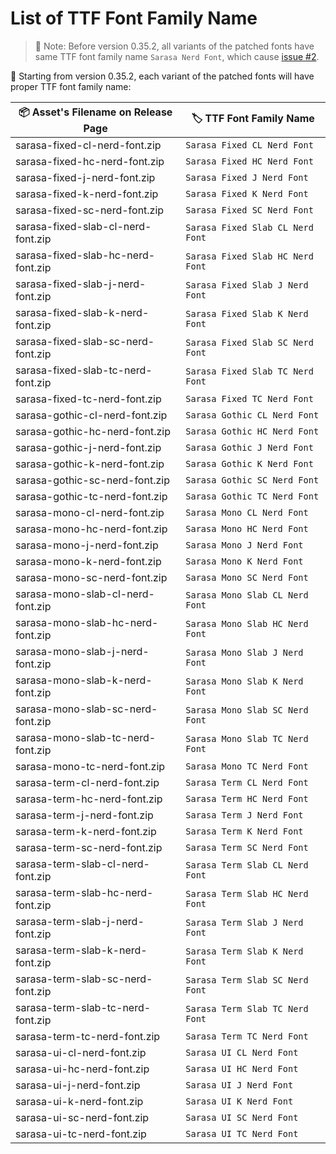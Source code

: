 # List of TTF Font Family Name

> 📝 Note: Before version 0.35.2, all variants of the patched fonts have same TTF font family name `Sarasa Nerd Font`, which cause [issue #2](https://github.com/jonz94/Sarasa-Gothic-Nerd-Fonts/issues/2).

📢 Starting from version 0.35.2, each variant of the patched fonts will have proper TTF font family name:

| 📦 Asset's Filename on Release Page | 🏷️ TTF Font Family Name          |
| ----------------------------------- | -------------------------------- |
| sarasa-fixed-cl-nerd-font.zip       | `Sarasa Fixed CL Nerd Font`      |
| sarasa-fixed-hc-nerd-font.zip       | `Sarasa Fixed HC Nerd Font`      |
| sarasa-fixed-j-nerd-font.zip        | `Sarasa Fixed J Nerd Font`       |
| sarasa-fixed-k-nerd-font.zip        | `Sarasa Fixed K Nerd Font`       |
| sarasa-fixed-sc-nerd-font.zip       | `Sarasa Fixed SC Nerd Font`      |
| sarasa-fixed-slab-cl-nerd-font.zip  | `Sarasa Fixed Slab CL Nerd Font` |
| sarasa-fixed-slab-hc-nerd-font.zip  | `Sarasa Fixed Slab HC Nerd Font` |
| sarasa-fixed-slab-j-nerd-font.zip   | `Sarasa Fixed Slab J Nerd Font`  |
| sarasa-fixed-slab-k-nerd-font.zip   | `Sarasa Fixed Slab K Nerd Font`  |
| sarasa-fixed-slab-sc-nerd-font.zip  | `Sarasa Fixed Slab SC Nerd Font` |
| sarasa-fixed-slab-tc-nerd-font.zip  | `Sarasa Fixed Slab TC Nerd Font` |
| sarasa-fixed-tc-nerd-font.zip       | `Sarasa Fixed TC Nerd Font`      |
| sarasa-gothic-cl-nerd-font.zip      | `Sarasa Gothic CL Nerd Font`     |
| sarasa-gothic-hc-nerd-font.zip      | `Sarasa Gothic HC Nerd Font`     |
| sarasa-gothic-j-nerd-font.zip       | `Sarasa Gothic J Nerd Font`      |
| sarasa-gothic-k-nerd-font.zip       | `Sarasa Gothic K Nerd Font`      |
| sarasa-gothic-sc-nerd-font.zip      | `Sarasa Gothic SC Nerd Font`     |
| sarasa-gothic-tc-nerd-font.zip      | `Sarasa Gothic TC Nerd Font`     |
| sarasa-mono-cl-nerd-font.zip        | `Sarasa Mono CL Nerd Font`       |
| sarasa-mono-hc-nerd-font.zip        | `Sarasa Mono HC Nerd Font`       |
| sarasa-mono-j-nerd-font.zip         | `Sarasa Mono J Nerd Font`        |
| sarasa-mono-k-nerd-font.zip         | `Sarasa Mono K Nerd Font`        |
| sarasa-mono-sc-nerd-font.zip        | `Sarasa Mono SC Nerd Font`       |
| sarasa-mono-slab-cl-nerd-font.zip   | `Sarasa Mono Slab CL Nerd Font`  |
| sarasa-mono-slab-hc-nerd-font.zip   | `Sarasa Mono Slab HC Nerd Font`  |
| sarasa-mono-slab-j-nerd-font.zip    | `Sarasa Mono Slab J Nerd Font`   |
| sarasa-mono-slab-k-nerd-font.zip    | `Sarasa Mono Slab K Nerd Font`   |
| sarasa-mono-slab-sc-nerd-font.zip   | `Sarasa Mono Slab SC Nerd Font`  |
| sarasa-mono-slab-tc-nerd-font.zip   | `Sarasa Mono Slab TC Nerd Font`  |
| sarasa-mono-tc-nerd-font.zip        | `Sarasa Mono TC Nerd Font`       |
| sarasa-term-cl-nerd-font.zip        | `Sarasa Term CL Nerd Font`       |
| sarasa-term-hc-nerd-font.zip        | `Sarasa Term HC Nerd Font`       |
| sarasa-term-j-nerd-font.zip         | `Sarasa Term J Nerd Font`        |
| sarasa-term-k-nerd-font.zip         | `Sarasa Term K Nerd Font`        |
| sarasa-term-sc-nerd-font.zip        | `Sarasa Term SC Nerd Font`       |
| sarasa-term-slab-cl-nerd-font.zip   | `Sarasa Term Slab CL Nerd Font`  |
| sarasa-term-slab-hc-nerd-font.zip   | `Sarasa Term Slab HC Nerd Font`  |
| sarasa-term-slab-j-nerd-font.zip    | `Sarasa Term Slab J Nerd Font`   |
| sarasa-term-slab-k-nerd-font.zip    | `Sarasa Term Slab K Nerd Font`   |
| sarasa-term-slab-sc-nerd-font.zip   | `Sarasa Term Slab SC Nerd Font`  |
| sarasa-term-slab-tc-nerd-font.zip   | `Sarasa Term Slab TC Nerd Font`  |
| sarasa-term-tc-nerd-font.zip        | `Sarasa Term TC Nerd Font`       |
| sarasa-ui-cl-nerd-font.zip          | `Sarasa UI CL Nerd Font`         |
| sarasa-ui-hc-nerd-font.zip          | `Sarasa UI HC Nerd Font`         |
| sarasa-ui-j-nerd-font.zip           | `Sarasa UI J Nerd Font`          |
| sarasa-ui-k-nerd-font.zip           | `Sarasa UI K Nerd Font`          |
| sarasa-ui-sc-nerd-font.zip          | `Sarasa UI SC Nerd Font`         |
| sarasa-ui-tc-nerd-font.zip          | `Sarasa UI TC Nerd Font`         |
